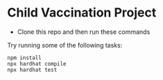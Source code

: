 # Child Vaccination Project

- Clone this repo and then run these commands

Try running some of the following tasks:

```shell
npm install
npx hardhat compile
npx hardhat test
```
